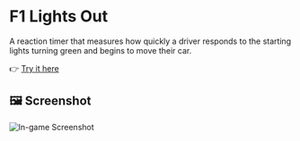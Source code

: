# F1 Lights Out

A reaction timer that measures how quickly a driver responds to the starting lights turning green and begins to move their car.

👉 [Try it here](https://xmfaizan.github.io/f1-lightsOut/lightsout_index.html)

## 🖼️ Screenshot

![In-game Screenshot](path/to/ingame%20SS.png)
